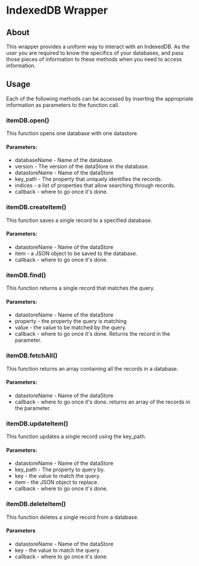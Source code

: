 # IndexedDB Wrapper

## About
This wrapper provides a uniform way to interact with an IndexedDB. As the user
you are required to know the specifics of your databases, and pass those pieces
of information to these methods when you need to access information.

## Usage
Each of the following methods can be accessed by inserting the appropriate
information as parameters to the function call.

### itemDB.open()
This function opens one database with one datastore.

#### Parameters:
* databaseName - Name of the database.
* version - The version of the dataStore in the database.
* datastoreName - Name of the dataStore
* key_path - The property that uniquely identifies the records.
* indices - a list of properties that allow searching through records.
* callback - where to go once it's done.

### itemDB.createItem()
This function saves a single record to a specified database.

#### Parameters:
* datastoreName - Name of the dataStore
* item - a JSON object to be saved to the database.
* callback - where to go once it's done.

### itemDB.find()
This function returns a single record that matches the query.

#### Parameters:
* datastoreName - Name of the dataStore
* property - the property the query is matching
* value - the value to be matched by the query.
* callback - where to go once it's done. Returns the record in the parameter.

### itemDB.fetchAll()
This function returns an array containing all the records in a database.

#### Parameters:
* datastoreName - Name of the dataStore
* callback - where to go once it's done. returns an array of the records in the parameter.

### itemDB.updateItem()
This function updates a single record using the key_path.

#### Parameters:
* datastoreName - Name of the dataStore
* key_path - The property to query by.
* key - the value to match the query.
* item - the JSON object to replace.
* callback - where to go once it's done.

### itemDB.deleteItem()
This function deletes a single record from a database.

#### Parameters
* datastoreName - Name of the dataStore
* key - the value to match the query.
* callback - where to go once it's done.
